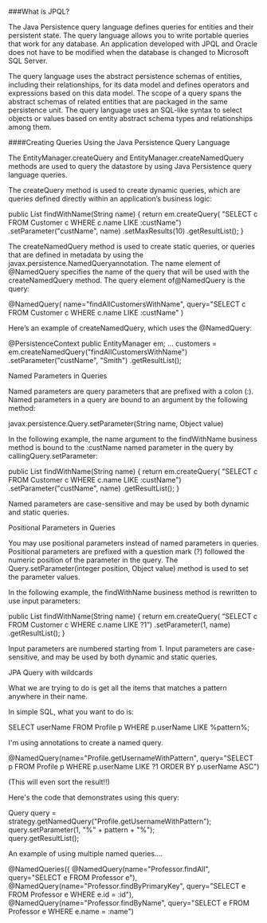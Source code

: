 <!-- djw: rewrite this ... it's from ORCL -->
###What is JPQL?

The Java Persistence query language defines queries for entities and their persistent state. The query language allows you to write portable queries that work for any database. An application developed with JPQL and Oracle does not have to be modified when the database is changed to Microsoft SQL Server.

The query language uses the abstract persistence schemas of entities, including their relationships, for its data model and defines operators and expressions based on this data model. The scope of a query spans the abstract schemas of related entities that are packaged in the same persistence unit. The query language uses an SQL-like syntax to select objects or values based on entity abstract schema types and relationships among them.

 
####Creating Queries Using the Java Persistence Query Language

The EntityManager.createQuery and EntityManager.createNamedQuery methods are used to query the datastore by using Java Persistence query language queries.

The createQuery method is used to create dynamic queries, which are queries defined directly within an application’s business logic:

public List findWithName(String name) {
return em.createQuery(
    "SELECT c FROM Customer c WHERE c.name LIKE :custName")
    .setParameter("custName", name)
    .setMaxResults(10)
    .getResultList();
}

The createNamedQuery method is used to create static queries, or queries that are defined in metadata by using the javax.persistence.NamedQueryannotation. The name element of @NamedQuery specifies the name of the query that will be used with the createNamedQuery method. The query element of@NamedQuery is the query:

@NamedQuery(
    name="findAllCustomersWithName",
    query="SELECT c FROM Customer c WHERE c.name LIKE :custName"
)

Here’s an example of createNamedQuery, which uses the @NamedQuery:

@PersistenceContext
public EntityManager em;
...
customers = em.createNamedQuery("findAllCustomersWithName")
    .setParameter("custName", "Smith")
    .getResultList();

Named Parameters in Queries

Named parameters are query parameters that are prefixed with a colon (:). Named parameters in a query are bound to an argument by the following method:

javax.persistence.Query.setParameter(String name, Object value)

In the following example, the name argument to the findWithName business method is bound to the :custName named parameter in the query by callingQuery.setParameter:

public List findWithName(String name) {
    return em.createQuery(
        "SELECT c FROM Customer c WHERE c.name LIKE :custName")
        .setParameter("custName", name)
        .getResultList();
}

Named parameters are case-sensitive and may be used by both dynamic and static queries.

 
Positional Parameters in Queries

You may use positional parameters instead of named parameters in queries. Positional parameters are prefixed with a question mark (?) followed the numeric position of the parameter in the query. The Query.setParameter(integer position, Object value) method is used to set the parameter values.

In the following example, the findWithName business method is rewritten to use input parameters:

public List findWithName(String name) {
    return em.createQuery(
        “SELECT c FROM Customer c WHERE c.name LIKE ?1”)
        .setParameter(1, name)
        .getResultList();
}

Input parameters are numbered starting from 1. Input parameters are case-sensitive, and may be used by both dynamic and static queries.

 

 

 
JPA Query with wildcards

What we are trying to do is get all the items that matches a pattern anywhere in their name.

In simple SQL, what you want to do is:

 SELECT userName FROM Profile p WHERE p.userName LIKE %pattern%;

 I'm using annotations to create a named query.

@NamedQuery(name="Profile.getUsernameWithPattern", 
query="SELECT p FROM Profile p WHERE p.userName LIKE ?1 ORDER BY p.userName ASC")

(This will even sort the result!!)

Here's the code that demonstrates using this query:

 
Query query = strategy.getNamedQuery("Profile.getUsernameWithPattern");
query.setParameter(1, "%" + pattern + "%");        
 query.getResultList();

 

 An example of using multiple named queries....

@NamedQueries({
  @NamedQuery(name="Professor.findAll",
              query="SELECT e FROM Professor e"),
  @NamedQuery(name="Professor.findByPrimaryKey",
              query="SELECT e FROM Professor e WHERE e.id = :id"),
  @NamedQuery(name="Professor.findByName",
              query="SELECT e FROM Professor e WHERE e.name = :name")
